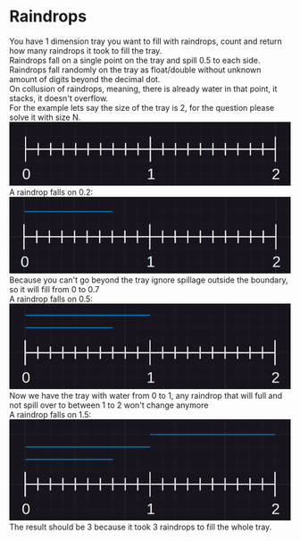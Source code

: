 # Raindrops

You have 1 dimension tray you want to fill with raindrops, count and return how many raindrops it took to fill the tray.<br>
Raindrops fall on a single point on the tray and spill 0.5 to each side.<br>
Raindrops fall randomly on the tray as float/double without unknown amount of digits beyond the decimal dot.<br>
On collusion of raindrops, meaning, there is already water in that point, it stacks, it doesn't overflow.<br> 
For the example lets say the size of the tray is 2, for the question please solve it with size N.<br>
<img src="images/empty.png" title="empty" alt="empty"><br>
A raindrop falls on 0.2:<br>
<img src="images/first.png" title="empty" alt="empty"><br>
Because you can't go beyond the tray ignore spillage outside the boundary, so it will fill from 0 to 0.7<br>
A raindrop falls on 0.5:<br>
<img src="images/second.png" title="empty" alt="empty"><br>
Now we have the tray with water from 0 to 1, any raindrop that will full and not spill over to between 1 to 2 won't change anymore<br>
A raindrop falls on 1.5:<br>
<img src="images/third.png" title="empty" alt="empty"><br>
The result should be 3 because it took 3 raindrops to fill the whole tray.